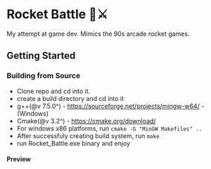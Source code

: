 # **Rocket Battle 🚀⚔**

My attempt at game dev. Mimics the 90s arcade rocket games. 


## Getting Started
### Building from Source
- Clone repo and cd into it.
- create a build directory and cd into it
- g++(@v 7.5.0^) - https://sourceforge.net/projects/mingw-w64/ -(Windows)
- Cmake(@v 3.2^) - https://cmake.org/download/
- For windows x86 platforms, run `cmake -G "MinGW Makefiles" ..`
- After successfuly creating build system, run `make`
- run Rocket_Battle.exe binary and enjoy

#### **Preview**

